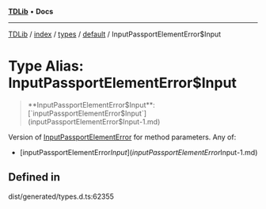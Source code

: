 [**TDLib**](../../../../../../README.md) • **Docs**

***

[TDLib](../../../../../../modules.md) / [index](../../../../../README.md) / [types](../../../README.md) / [default](../README.md) / InputPassportElementError$Input

# Type Alias: InputPassportElementError$Input

> **InputPassportElementError$Input**: [`inputPassportElementError$Input`](inputPassportElementError$Input-1.md)

Version of [InputPassportElementError](InputPassportElementError.md) for method parameters.
Any of:
- [inputPassportElementError$Input](inputPassportElementError$Input-1.md)

## Defined in

dist/generated/types.d.ts:62355
